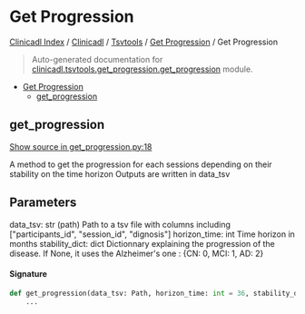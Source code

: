 # Get Progression

[Clinicadl Index](../../../README.md#clinicadl-index) /
[Clinicadl](../../index.md#clinicadl) /
[Tsvtools](../index.md#tsvtools) /
[Get Progression](./index.md#get-progression) /
Get Progression

> Auto-generated documentation for [clinicadl.tsvtools.get_progression.get_progression](../../../../clinicadl/tsvtools/get_progression/get_progression.py) module.

- [Get Progression](#get-progression)
  - [get_progression](#get_progression)

## get_progression

[Show source in get_progression.py:18](../../../../clinicadl/tsvtools/get_progression/get_progression.py#L18)

A method to get the progression for each sessions depending on their stability on the time horizon
Outputs are written in data_tsv

Parameters
----------
data_tsv: str (path)
    Path to a tsv file with columns including ["participants_id", "session_id", "dignosis"]
horizon_time: int
    Time horizon in months
stability_dict: dict
    Dictionnary explaining the progression of the disease. If None, it uses the Alzheimer's one : {CN: 0, MCI: 1, AD: 2}

#### Signature

```python
def get_progression(data_tsv: Path, horizon_time: int = 36, stability_dict: dict = None):
    ...
```